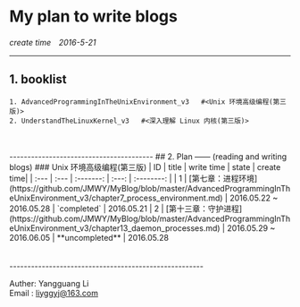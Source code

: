 # My plan to write blogs
*create time　2016-5-21*

-------------------------------------------
## 1. booklist
    1. AdvancedProgrammingInTheUnixEnvironment_v3   #<Unix 环境高级编程(第三版)>  
    2. UnderstandTheLinuxKernel_v3   #<深入理解 Linux 内核(第三版)>

<br />
<br />
----------------------------------------
## 2. Plan —— (reading and writing blogs)
### Unix 环境高级编程(第三版)  
| ID   | title | write time | state | create time|
| :--- | :---  | :-------: | :---: | :--------: |
| 1 | [第七章：进程环境](https://github.com/JMWY/MyBlog/blob/master/AdvancedProgrammingInTheUnixEnvironment_v3/chapter7_process_environment.md) | 2016.05.22 ~ 2016.05.28 | `completed` | 2016.05.21
| 2 | [第十三章：守护进程](https://github.com/JMWY/MyBlog/blob/master/AdvancedProgrammingInTheUnixEnvironment_v3/chapter13_daemon_processes.md) | 2016.05.29 ~ 2016.06.05 | **uncompleted** | 2016.05.28
        
        
<br />
<br />
<br />
------------------------------------------------------

Auther: Yangguang Li  
Email : liyggyj@163.com 













